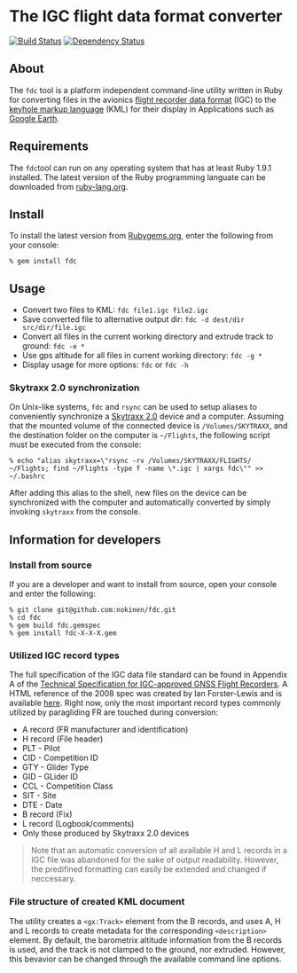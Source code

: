 # The IGC flight data format converter
[![Build Status](https://secure.travis-ci.org/nokinen/fdc.png)](http://travis-ci.org/nokinen/fdc) [![Dependency Status](https://gemnasium.com/nokinen/fdc.png)](https://gemnasium.com/nokinen/fdc)

## About
The `fdc` tool is a platform independent command-line utility written in Ruby for converting files in the avionics [flight recorder data format](http://carrier.csi.cam.ac.uk/forsterlewis/soaring/igc_file_format/igc_format_2008.html) (IGC) to the [keyhole markup language](https://developers.google.com/kml/documentation/) (KML) for their display in Applications such as [Google Earth](earth.google.com).

## Requirements
The `fdc`tool can run on any operating system that has at least Ruby 1.9.1 installed. The latest version of the Ruby programming languate can be downloaded from [ruby-lang.org](http://www.ruby-lang.org/en/downloads/).

## Install
To install the latest version from [Rubygems.org](http://rubygems.org), enter the following from your console:
	
	% gem install fdc

## Usage
	
* Convert two files to KML: `fdc file1.igc file2.igc`
* Save converted file to alternative output dir: `fdc -d dest/dir src/dir/file.igc`
* Convert all files in the current working directory and extrude track to ground: `fdc -e *`
* Use gps altitude for all files in current working directory: `fdc -g *`
* Display usage for more options: `fdc` or `fdc -h`
	
### Skytraxx 2.0 synchronization
On Unix-like systems, `fdc` and `rsync` can be used to setup aliases to conveniently synchronize a [Skytraxx 2.0](http://flugvario.de) device and a computer. Assuming that the mounted volume of the connected device is `/Volumes/SKYTRAXX`, and the destination folder on the computer is `~/Flights`, the following script must be executed from the console:

	% echo "alias skytraxx=\"rsync -rv /Volumes/SKYTRAXX/FLIGHTS/ ~/Flights; find ~/Flights -type f -name \*.igc | xargs fdc\"" >> ~/.bashrc

After adding this alias to the shell, new files on the device can be synchronized with the computer and automatically converted by simply invoking `skytraxx` from the console.

## Information for developers
### Install from source
If you are a developer and want to install from source, open your console and enter the following:

	% git clone git@github.com:nokinen/fdc.git
	% cd fdc
	% gem build fdc.gemspec
	% gem install fdc-X-X-X.gem

### Utilized IGC record types
The full specification of the IGC data file standard can be found in Appendix A of the [Technical Specification for IGC-approved GNSS Flight Recorders](http://www.fai.org/component/phocadownload/category/855-technical_specifications?download=3165:technical-specification-for-igc-approved-gnss-flight-recorders). A HTML reference of the 2008 spec was created by Ian Forster-Lewis and is available [here](http://carrier.csi.cam.ac.uk/forsterlewis/soaring/igc_file_format/igc_format_2008.html). Right now, only the most important record types commonly utilized by paragliding FR are touched during conversion:
* A record (FR manufacturer and identification)
* H record (File header)
 * PLT - Pilot
 * CID - Competition ID
 * GTY - Glider Type
 * GID - GLider ID
 * CCL - Competition Class
 * SIT - Site
 * DTE - Date
* B record (Fix)
* L record (Logbook/comments)
 * Only those produced by Skytraxx 2.0 devices

> Note that an automatic conversion of all available H and L records in a IGC file was abandoned for the sake of output readability. However, the predifined formatting can easily be extended and changed if neccessary. 

### File structure of created KML document
The utility creates a `<gx:Track>` element from the B records, and uses A, H and L records to create metadata for the corresponding `<description>` element. By default, the barometrix altitude information from the B records is used, and the track is not clamped to the ground, nor extruded. However, this bevavior can be changed through the available command line options.
